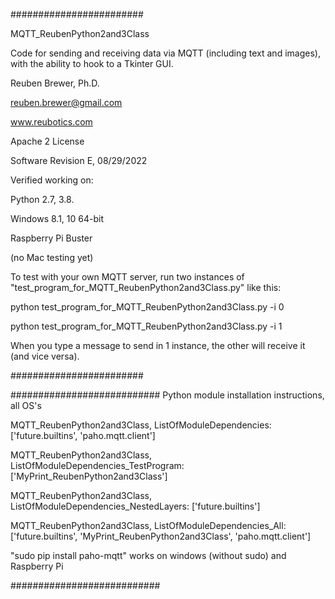 ########################  

MQTT_ReubenPython2and3Class

Code for sending and receiving data via MQTT (including text and images), with the ability to hook to a Tkinter GUI.

Reuben Brewer, Ph.D.

reuben.brewer@gmail.com

www.reubotics.com

Apache 2 License

Software Revision E, 08/29/2022

Verified working on: 

Python 2.7, 3.8.

Windows 8.1, 10 64-bit

Raspberry Pi Buster 

(no Mac testing yet)

To test with your own MQTT server, run two instances of "test_program_for_MQTT_ReubenPython2and3Class.py" like this:

python test_program_for_MQTT_ReubenPython2and3Class.py -i 0

python test_program_for_MQTT_ReubenPython2and3Class.py -i 1

When you type a message to send in 1 instance, the other will receive it (and vice versa).

########################  

########################### Python module installation instructions, all OS's

MQTT_ReubenPython2and3Class, ListOfModuleDependencies: ['future.builtins', 'paho.mqtt.client']

MQTT_ReubenPython2and3Class, ListOfModuleDependencies_TestProgram: ['MyPrint_ReubenPython2and3Class']

MQTT_ReubenPython2and3Class, ListOfModuleDependencies_NestedLayers: ['future.builtins']

MQTT_ReubenPython2and3Class, ListOfModuleDependencies_All: ['future.builtins', 'MyPrint_ReubenPython2and3Class', 'paho.mqtt.client']

"sudo pip install paho-mqtt" works on windows (without sudo) and Raspberry Pi

###########################
